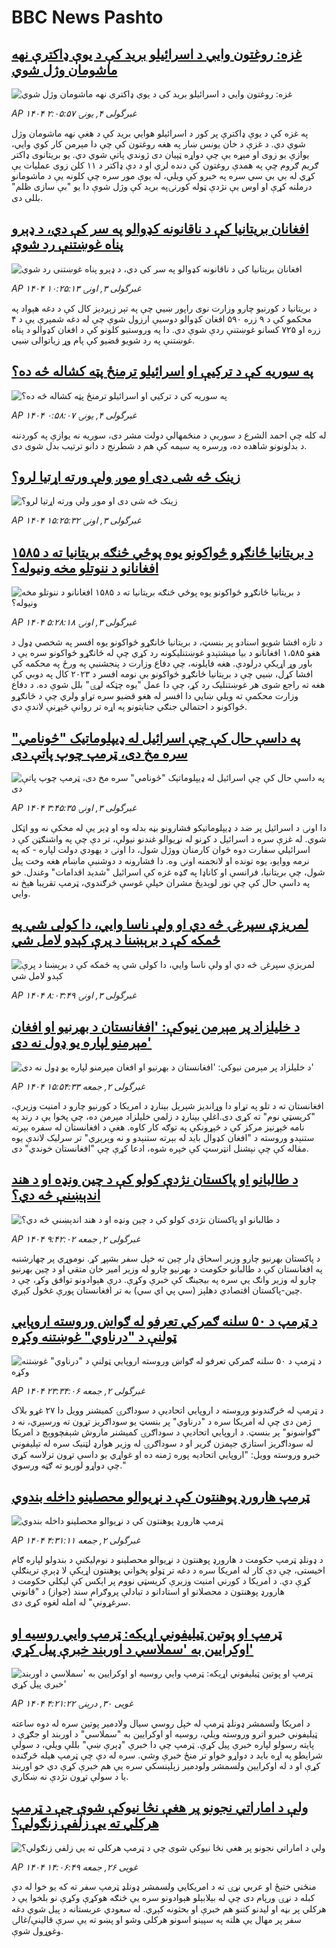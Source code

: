 # BBC News Pashto## [غزه: روغتون وايي د اسرائيلو بريد کې د يوې ډاکترې نهه ماشومان وژل شوي](https://www.bbc.com/pashto/articles/cy8dj3qg322o?at_campaign=githubrss)![غزه: روغتون وايي د اسرائيلو بريد کې د يوې ډاکترې نهه ماشومان وژل شوي](https://ichef.bbci.co.uk/ace/standard/240/cpsprodpb/d950/live/38607c70-3936-11f0-8947-7d6241f9fce9.jpg)_AP ۱۴۰۴ غبرگولی ۴, يونۍ ۲:۰۵:۵۷_په غزه کې د يوې ډاکترې پر کور د اسرائيلو هوايي بريد کې د هغې نهه ماشومان وژل شوي دي. د غزې د خان يونس ښار په هغه روغتون کې چې دا مېرمن کار کوي وايي، يوازې يو زوی او مېړه يې چې دواړه ټپيان دی ژوندي پاتې شوي دي. يو بريتانوی ډاکتر ګريم ګروم چې په همدې روغتون کې دنده لري او د دې ډاکتر د ۱۱ کلن زوی عمليات يې کړي له بي بي سي سره په خبرو کې ويلي، له يوې مور سره چې کلونه يې د ماشومانو درملنه کړې او اوس يې نژدې ټوله کورنۍپه بريد کې وژل شوې دا يو "بې سازی ظلم" بللی دی.## [افغانان بریتانیا کې د ناقانونه کډوالو په سر کې دي، د ډېرو پناه غوښتنې رد شوې](https://www.bbc.com/pashto/articles/c0mrlxkrk0po?at_campaign=githubrss)![افغانان بریتانیا کې د ناقانونه کډوالو په سر کې دي، د ډېرو پناه غوښتنې رد شوې](https://ichef.bbci.co.uk/ace/standard/240/cpsprodpb/12c5/live/0d7bcbd0-3888-11f0-8947-7d6241f9fce9.jpg)_AP ۱۴۰۴ غبرگولی ۳, اونۍ ۱۰:۲۵:۱۳_د بریتانیا د کورنیو چارو وزارت نوی راپور ښيي چې په تېر زېږدیز کال کې د دغه هېواد په محکمو کې د  ۹ زره ۵۹۰ افغان کډوالو دوسیې ارزول شوې چې له دغه شمېرې یې د ۴ زره او ۷۲۵  کسانو غوښتنې ردې شوې دي. دا په وروستیو کلونو کې د افغان کډوالو د پناه غوښتنې په رد شویو قضیو کې پام وړ زیاتوالی ښيي.## [په سوریه کې د ترکیې او اسرائیلو ترمنځ پټه کشاله څه ده؟](https://www.bbc.com/pashto/articles/ce9v31r2je7o?at_campaign=githubrss)![په سوریه کې د ترکیې او اسرائیلو ترمنځ پټه کشاله څه ده؟](https://ichef.bbci.co.uk/ace/standard/240/cpsprodpb/b1b0/live/3e71a820-383a-11f0-8947-7d6241f9fce9.jpg)_AP ۱۴۰۴ غبرگولی ۴, يونۍ ۰:۵۸:۰۷_له کله چې احمد الشرع د سوریې د منځمهالي دولت مشر دی، سوریه نه یوازې په کوردننه د بدلونونو شاهده ده، ورسره په سیمه کې هم د شطرنج د دانو ترتیب بدل شوی دی.## [ زینک څه شی دی او موږ ولې ورته اړتیا لرو؟](https://www.bbc.com/pashto/articles/cy5ep73dqk0o?at_campaign=githubrss)![ زینک څه شی دی او موږ ولې ورته اړتیا لرو؟](https://ichef.bbci.co.uk/ace/standard/240/cpsprodpb/5c4f/live/36c1f7c0-348d-11f0-96c3-cf669419a2b0.jpg)_AP ۱۴۰۴ غبرگولی ۳, اونۍ ۱۵:۲۵:۳۲_## [د بریتانیا ځانګړو ځواکونو یوه پوځي څنګه بریتانیا ته د ۱۵۸۵ افغانانو د ننوتلو مخه ونیوله؟](https://www.bbc.com/pashto/articles/clyqj89ez28o?at_campaign=githubrss)![د بریتانیا ځانګړو ځواکونو یوه پوځي څنګه بریتانیا ته د ۱۵۸۵ افغانانو د ننوتلو مخه ونیوله؟](https://ichef.bbci.co.uk/ace/standard/240/cpsprodpb/d69f/live/fe3bd260-385e-11f0-96c3-cf669419a2b0.jpg)_AP ۱۴۰۴ غبرگولی ۳, اونۍ ۵:۲۸:۱۸_د تازه افشا شویو اسنادو پر بنسټ،‌ د بریتانیا ځانګړو ځواکونو یوه افسر په شخصي ډول د هغو ۱،۵۸۵ افغانانو د بیا میشتېدو غوښتنلیکونه رد کړي چې له ځانګړو ځواکونو سره یې د باور وړ اړیکې درلودې.
هغه فایلونه، چې دفاع وزارت د پنجشنبې په ورځ په محکمه کې افشا کړل، ښیي چې د بریتانیا ځانګړو ځواکونو بې نومه افسر د ۲۰۲۳ کال په دوبي کې هغه ته راجع شوی هر غوښتنلیک رد کړ، چې دا عمل "یوه چټکه لړۍ" بلل شوې ده.
د دفاع وزارت محکمې ته ویلي ښايي دا افسر له هغو قضیو سره تړاو ولري چې د ځانګړو ځواکونو د احتمالي جنګي جنایتونو په اړه تر روانې څېړنې لاندې دي.## [په داسې حال کې چې اسرائیل له ډیپلوماتیک "څونامي" سره مخ دی، ټرمپ چوپ پاتې دی](https://www.bbc.com/pashto/articles/czdy0n52l25o?at_campaign=githubrss)![په داسې حال کې چې اسرائیل له ډیپلوماتیک "څونامي" سره مخ دی، ټرمپ چوپ پاتې دی](https://ichef.bbci.co.uk/ace/standard/240/cpsprodpb/5c86/live/63c42960-3829-11f0-8947-7d6241f9fce9.jpg)_AP ۱۴۰۴ غبرگولی ۳, اونۍ ۳:۴۵:۳۵_دا اونۍ د اسرائیل پر ضد د ډیپلوماتیکو فشارونو بڼه بدله وه او ډېر یې له مخکې نه وو اټکل شوي.
له غزې سره د اسرائیل د کړنو له نړیوالو غندنو نیولې، تر دې چې په واشنګټن کې د اسرائیلي سفارت دوه ځوان کارمنان ووژل شول، دا اونۍ د یهودي دولت لپاره - که په نرمه ووایو، یوه تونده او لانجمنه اونۍ وه.
دا فشارونه د دوشنبې ماښام هغه وخت پیل شول، چې بریتانیا، فرانسې او کاناډا په ګډه غزه کې اسرائیل "شدید اقدامات" وغندل.
خو په داسې حال کې چې نور لوېدیځ مشران خپلې غوسې څرګندوي، ټرمپ تقریبا هېڅ نه وايي.## [لمریزې سپرغۍ څه دي او ولې ناسا وايي، دا کولی شي په ځمکه کې د برېښنا د پرې کېدو لامل شي](https://www.bbc.com/pashto/articles/ced2v5lzz5xo?at_campaign=githubrss)![لمریزې سپرغۍ څه دي او ولې ناسا وايي، دا کولی شي په ځمکه کې د برېښنا د پرې کېدو لامل شي](https://ichef.bbci.co.uk/ace/standard/240/cpsprodpb/083f/live/a0b17900-3260-11f0-9e9c-1f20d8897a3d.jpg)_AP ۱۴۰۴ غبرگولی ۳, اونۍ ۸:۰۳:۴۹_## [د خلیلزاد پر مېرمن نیوکې: 'افغانستان د بهرنیو او افغان مېرمنو لپاره یو ډول نه دی'](https://www.bbc.com/pashto/articles/cy4eyjd91xdo?at_campaign=githubrss)![د خلیلزاد پر مېرمن نیوکې: 'افغانستان د بهرنیو او افغان مېرمنو لپاره یو ډول نه دی'](https://ichef.bbci.co.uk/ace/standard/240/cpsprodpb/0b87/live/086a6960-37c2-11f0-8947-7d6241f9fce9.png)_AP ۱۴۰۴ غبرگولی ۲, جمعه ۱۵:۵۴:۳۳_افغانستان ته د تلو په تړاو دا وړاندیز شېرېل بېنارډ د امریکا د کورنيو چارو د امنیت وزیرې، "کریسټي نوم" ته کړی دی.اغلې بېنارډ د زلمي خلیلزاد مېرمن ده، چې پخوا یې د رند په نامه څېړنیز مرکز کې د څېړونکې په توګه کار کاوه. هغې د افغانستان له سفره بېرته ستنېدو وروسته د "افغان کډوال باید له بېرته ستنېدو و نه وېرېږي" تر سرلیک لاندې یوه مقاله کې چې نېشنل انټرسټ‌ کې خپره شوه، ادعا کړې چې "افغانستان خوندي" دی.## [د طالبانو او پاکستان نژدې کولو کې د چین ونډه او د هند اندېښنې څه دي؟](https://www.bbc.com/pashto/articles/c23mgxzpelko?at_campaign=githubrss)![د طالبانو او پاکستان نژدې کولو کې د چین ونډه او د هند اندېښنې څه دي؟](https://ichef.bbci.co.uk/ace/standard/240/cpsprodpb/1608/live/d1272690-37a9-11f0-96c3-cf669419a2b0.jpg)_AP ۱۴۰۴ غبرگولی ۲, جمعه ۹:۴۲:۰۲_د پاکستان بهرنیو چارو وزیر اسحاق ډار چین ته خپل سفر بشپړ کړ. نوموړي پر چهارشنبه په افغانستان کې د طالبانو حکومت د بهرنیو چارو له وزیر امیر خان متقي او د چین بهرنیو چارو له وزیر وانګ یي سره په بیجینګ کې خبرې وکړې. درې هېوادونو توافق وکړ، چې د چین-پاکستان اقتصادي دهلېز (سي پي اي سي) به تر افغانستان پورې غځول کېږي.## [د ټرمپ د ۵۰ سلنه ګمرکي تعرفو له ګواښ وروسته اروپايي ټولنې د "درناوي" غوښتنه وکړه](https://www.bbc.com/pashto/articles/cx2x903rgnvo?at_campaign=githubrss)![د ټرمپ د ۵۰ سلنه ګمرکي تعرفو له ګواښ وروسته اروپايي ټولنې د "درناوي" غوښتنه وکړه](https://ichef.bbci.co.uk/ace/standard/240/cpsprodpb/638f/live/ddfea6e0-3853-11f0-8947-7d6241f9fce9.jpg)_AP ۱۴۰۴ غبرگولی ۲, جمعه ۲۳:۳۴:۰۶_د ټرمپ له څرګندونو وروسته د اروپايي اتحادیې د سوداګرۍ کمیشنر وویل دا ۲۷ غړو بلاک ژمن دی چې له امریکا سره د "درناوي" پر بنسټ یو سوداګریز تړون ته ورسېږي، نه د "ګواښونو" پر بنسټ.
د اروپايي اتحادیې د سوداګرۍ کمیشنر ماروش شېفچووېچ د امریکا له سوداګریز استازي جېمزن ګریر او د سوداګرۍ له وزیر هوارډ لټنیک سره له تېلیفوني خبرو وروسته وویل:
"اروپایي اتحادیه پوره ژمنه ده او غواړي یو داسې تړون ترلاسه کړي چې دواړو لوریو ته ګټه ورسوي."## [ټرمپ هارورډ پوهنتون کې د نړیوالو محصلینو داخله بندوي](https://www.bbc.com/pashto/articles/c2kq1yyk7e9o?at_campaign=githubrss)![ټرمپ هارورډ پوهنتون کې د نړیوالو محصلینو داخله بندوي](https://ichef.bbci.co.uk/ace/standard/240/cpsprodpb/5e20/live/fb09c2d0-378e-11f0-96c3-cf669419a2b0.jpg)_AP ۱۴۰۴ غبرگولی ۲, جمعه ۴:۳۱:۱۱_د ډونلډ ټرمپ حکومت د هارورډ پوهنتون د نړیوالو محصلینو د نوم‌لیکنې د بندولو لپاره ګام اخیستی، چې دې کار له امریکا سره د دغه تر ټولو پخواني پوهنتون اړیکې لا ډېرې ترینګلې کړې دي.
د امریکا د کورني امنیت وزیرې کریسټي نووم پر اېکس کې لیکلي حکومت د هارورډ پوهنتون د محصلانو او استادانو د تبادلې پروګرام سند (جواز) د "قانوني سرغړونې" له امله لغوه کړی دی.## [ټرمپ او پوتین ټیلیفوني اړیکه: ټرمپ وايي روسیه او اوکرایین به 'سملاسي د اوربند خبرې پیل کړي'](https://www.bbc.com/pashto/articles/cm2yynzyk54o?at_campaign=githubrss)![ټرمپ او پوتین ټیلیفوني اړیکه: ټرمپ وايي روسیه او اوکرایین به 'سملاسي د اوربند خبرې پیل کړي'](https://ichef.bbci.co.uk/ace/standard/240/cpsprodpb/20f6/live/64921410-3531-11f0-8947-7d6241f9fce9.jpg)_AP ۱۴۰۴ غویی ۳۰, درېنۍ ۴:۲۱:۲۲_د امریکا ولسمشر ډونلډ ټرمپ له خپل روسي سيال ولادمير پوتين سره له دوه ساعته ټيليفوني خبرو اترو وروسته ويلي، روسيه او اوکرايين به "سملاسي" د اوربند او جګړې د پايته رسولو لپاره خبرې پيل کړې. ټرمپ چې دا خبرې "ډېرې ښې" بللې ويلي، د سولې شرايطو په اړه بايد د دواړو خواو تر منځ خبرې وشي. سره له دې چې ټرمپ هيله څرګنده کړې او د له اوکرايين ولسمشر ولودمير زېلېنسکي سره يې هم خبرې کړې دي خو اوربند يا د سولې تړون نژدې نه ښکاري.## [ولې د اماراتي نجونو پر هغې نڅا نیوکې شوې چې د ټرمپ هرکلي ته یې زلفې زنګولې؟](https://www.bbc.com/pashto/articles/cy4emjm0pv2o?at_campaign=githubrss)![ولې د اماراتي نجونو پر هغې نڅا نیوکې شوې چې د ټرمپ هرکلي ته یې زلفې زنګولې؟](https://ichef.bbci.co.uk/ace/standard/240/cpsprodpb/4f71/live/50086480-325d-11f0-8519-3b5a01ebe413.jpg)_AP ۱۴۰۴ غویی ۲۶, جمعه ۱۴:۰۶:۴۹_منځني ختيځ او عربي نړۍ ته د امریکايي ولسمشر ډونلډ ټرمپ‌ سفر ته که یو خوا له دې کبله د نړۍ ورپام دی چې له بېلابېلو هېوادونو سره یې څنګه هوکړې وکړې نو بلخوا یې د هرکلي پر بڼه او لیدنو کتنو هم خبرې او بحثونه کېږي.
له سعودي عربستانه د پیل شوي دغه سفر پر مهال یې هلته په سپينو اسونو هرکلی وشو او پښو ته یې سرې قالینې/غالۍ وغوړول شوې.